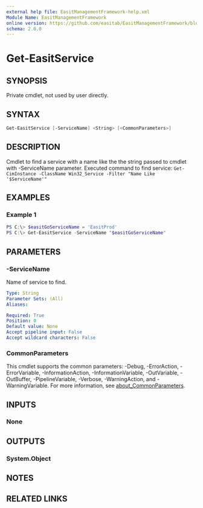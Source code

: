 ```yaml
---
external help file: EasitManagementFramework-help.xml
Module Name: EasitManagementFramework
online version: https://github.com/easitab/EasitManagementFramework/blob/development/docs/v1/Get-EasitService.md
schema: 2.0.0
---
```


# Get-EasitService

## SYNOPSIS

Private cmdlet, not used by user directly.

## SYNTAX

```powershell
Get-EasitService [-ServiceName] <String> [<CommonParameters>]
```

## DESCRIPTION

Cmdlet to find a service with a name like the the string passed to cmdlet with -ServiceName parameter. Executed command to find service: ``Get-CimInstance -ClassName Win32_Service -Filter "Name Like '$ServiceName'"``

## EXAMPLES

### Example 1

```powershell
PS C:\> $easitGoServiceName = 'EasitProd'
PS C:\> Get-EasitService -ServiceName "$easitGoServiceName"
```

## PARAMETERS

### -ServiceName

Name of service to find.

```yaml
Type: String
Parameter Sets: (All)
Aliases:

Required: True
Position: 0
Default value: None
Accept pipeline input: False
Accept wildcard characters: False
```

### CommonParameters

This cmdlet supports the common parameters: -Debug, -ErrorAction, -ErrorVariable, -InformationAction, -InformationVariable, -OutVariable, -OutBuffer, -PipelineVariable, -Verbose, -WarningAction, and -WarningVariable. For more information, see [about_CommonParameters](http://go.microsoft.com/fwlink/?LinkID=113216).

## INPUTS

### None
## OUTPUTS

### System.Object
## NOTES

## RELATED LINKS
